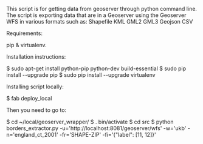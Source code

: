This script is for getting data from geoserver through python command line. The script is exporting
data that are in a Geoserver using the Geoserver WFS in various formats such as:
Shapefile
KML
GML2
GML3
Geojson
CSV


Requirements:

pip & virtualenv.

Installation instructions:

$ sudo apt-get install python-pip python-dev build-essential
$ sudo pip install --upgrade pip
$ sudo pip install --upgrade virtualenv


Installing script locally:

$ fab deploy_local

Then you need to go to:

$ cd ~/local/geoserver_wrapper/
$ . bin/activate
$ cd src
$ python borders_extractor.py -u='http://localhost:8081/geoserver/wfs' -w='ukb' -n='england_ct_2001' -fr='SHAPE-ZIP' -fi='{"label": [11, 12]}'


